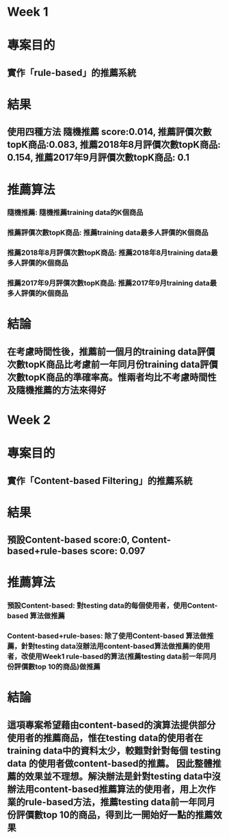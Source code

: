 # Week 1

# 專案目的
## 實作「rule-based」的推薦系統

# 結果
## 使用四種方法 隨機推薦 score:0.014, 推薦評價次數topK商品:0.083, 推薦2018年8月評價次數topK商品: 0.154, 推薦2017年9月評價次數topK商品: 0.1

# 推薦算法

### 隨機推薦: 隨機推薦training data的K個商品

### 推薦評價次數topK商品: 推薦training data最多人評價的K個商品

### 推薦2018年8月評價次數topK商品: 推薦2018年8月training data最多人評價的K個商品

### 推薦2017年9月評價次數topK商品: 推薦2017年9月training data最多人評價的K個商品

# 結論
## 在考慮時間性後，推薦前一個月的training data評價次數topK商品比考慮前一年同月份training data評價次數topK商品的準確率高。惟兩者均比不考慮時間性及隨機推薦的方法來得好

# Week 2

# 專案目的
## 實作「Content-based Filtering」的推薦系統

# 結果
## 預設Content-based score:0, Content-based+rule-bases score: 0.097

# 推薦算法

### 預設Content-based: 對testing data的每個使用者，使用Content-based 算法做推薦

### Content-based+rule-bases: 除了使用Content-based 算法做推薦，針對testing data沒辦法用content-based算法做推薦的使用者，改使用Week1 rule-based的算法(推薦testing data前一年同月份評價數top 10的商品)做推薦 

# 結論
## 這項專案希望藉由content-based的演算法提供部分使用者的推薦商品，惟在testing data的使用者在training data中的資料太少，較難對針對每個 testing data 的使用者做content-based的推薦。 因此整體推薦的效果並不理想。解決辦法是針對testing data中沒辦法用content-based推薦算法的使用者，用上次作業的rule-based方法，推薦testing data前一年同月份評價數top 10的商品，得到比一開始好一點的推薦效果
